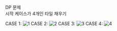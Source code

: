 DP 문제   
시작 케이스가 4개인 타일 채우기      

CASE 1:
  ![1](https://github.com/user-attachments/assets/cc58a2fc-2008-4717-ba90-3f4ccd3ca814)
CASE 2:
  ![2](https://github.com/user-attachments/assets/7c749bbe-a79a-43b8-8d3e-80727aa059cb)
CASE 3:
  ![3](https://github.com/user-attachments/assets/dab36195-4b57-44cd-90ce-87cd00a31fc6)
CASE 4:
  ![4](https://github.com/user-attachments/assets/666b91bd-c685-4d1f-a2a6-bc5b63f8a504)
